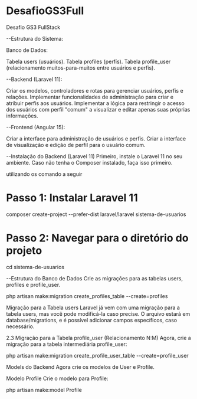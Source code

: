 # DesafioGS3Full
Desafio GS3 FullStack

--Estrutura do Sistema:

Banco de Dados:

Tabela users (usuários).
Tabela profiles (perfís).
Tabela profile_user (relacionamento muitos-para-muitos entre usuários e perfis).

--Backend (Laravel 11):

Criar os modelos, controladores e rotas para gerenciar usuários, perfis e relações.
Implementar funcionalidades de administração para criar e atribuir perfis aos usuários.
Implementar a lógica para restringir o acesso dos usuários com perfil "comum" a visualizar e editar apenas suas próprias informações.

--Frontend (Angular 15):

Criar a interface para administração de usuários e perfis.
Criar a interface de visualização e edição de perfil para o usuário comum.

--Instalação do Backend (Laravel 11)
Primeiro, instale o Laravel 11 no seu ambiente. Caso não tenha o Composer instalado, faça isso primeiro. 

utilizando os comando a seguir

# Passo 1: Instalar Laravel 11
composer create-project --prefer-dist laravel/laravel sistema-de-usuarios

# Passo 2: Navegar para o diretório do projeto
cd sistema-de-usuarios

--Estrutura do Banco de Dados
Crie as migrações para as tabelas users, profiles e profile_user.

php artisan make:migration create_profiles_table --create=profiles

Migração para a Tabela users
Laravel já vem com uma migração para a tabela users, mas você pode modificá-la caso precise. O arquivo estará em database/migrations, e é possível adicionar campos específicos, caso necessário.

2.3 Migração para a Tabela profile_user (Relacionamento N:M)
Agora, crie a migração para a tabela intermediária profile_user:

php artisan make:migration create_profile_user_table --create=profile_user

Models do Backend
Agora crie os modelos de User e Profile.

Modelo Profile
Crie o modelo para Profile:

php artisan make:model Profile


